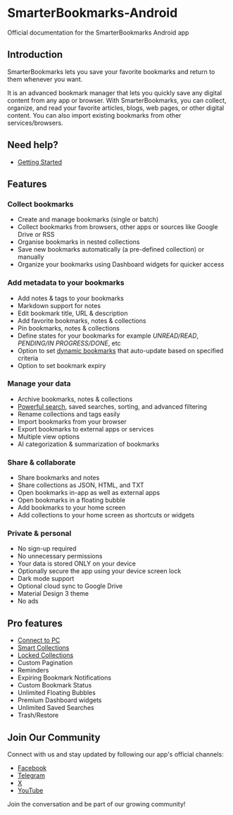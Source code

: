 # SmarterBookmarks-Android

Official documentation for the SmarterBookmarks Android app

## Introduction

SmarterBookmarks lets you save your favorite bookmarks and return to them whenever you want.

It is an advanced bookmark manager that lets you quickly save any digital content from any app or browser. With SmarterBookmarks, you can collect, organize, and read your favorite articles, blogs, web pages, or other digital content. You can also import existing bookmarks from other services/browsers.

## Need help?

- [Getting Started](GETTINGSTARTED.md)

## Features

### Collect bookmarks

- Create and manage bookmarks (single or batch)
- Collect bookmarks from browsers, other apps or sources like Google Drive or RSS
- Organise bookmarks in nested collections
- Save new bookmarks automatically (a pre-defined collection) or manually
- Organize your bookmarks using Dashboard widgets for quicker access

### Add metadata to your bookmarks

- Add notes & tags to your bookmarks
- Markdown support for notes
- Edit bookmark title, URL & description
- Add favorite bookmarks, notes & collections
- Pin bookmarks, notes & collections
- Define states for your bookmarks for example *UNREAD/READ*, *PENDING/IN PROGRESS/DONE*, etc
- Option to set [dynamic bookmarks](pages/DYNAMIC.md) that auto-update based on specified criteria
- Option to set bookmark expiry

### Manage your data

- Archive bookmarks, notes & collections
- [Powerful search](pages/SEARCH.md), saved searches, sorting, and advanced filtering
- Rename collections and tags easily
- Import bookmarks from your browser
- Export bookmarks to external apps or services
- Multiple view options
- AI categorization & summarization of bookmarks

### Share & collaborate

- Share bookmarks and notes
- Share collections as JSON, HTML, and TXT
- Open bookmarks in-app as well as external apps
- Open bookmarks in a floating bubble
- Add bookmarks to your home screen
- Add collections to your home screen as shortcuts or widgets

### Private & personal
  
- No sign-up required
- No unnecessary permissions
- Your data is stored ONLY on your device
- Optionally secure the app using your device screen lock
- Dark mode support
- Optional cloud sync to Google Drive
- Material Design 3 theme
- No ads

## Pro features

- [Connect to PC](pages/PC.md)
- [Smart Collections](pages/SMART.md)
- [Locked Collections](pages/LOCKED.md)
- Custom Pagination
- Reminders
- Expiring Bookmark Notifications
- Custom Bookmark Status
- Unlimited Floating Bubbles
- Premium Dashboard widgets
- Unlimited Saved Searches
- Trash/Restore

## Join Our Community

Connect with us and stay updated by following our app's official channels:

- [Facebook](https://web.facebook.com/smartertechnologist)
- [Telegram](https://t.me/+b9WSFVyGW-lhZmY8)
- [X](https://x.com/smartertechie)
- [YouTube](https://www.youtube.com/@smartertechnologist)

Join the conversation and be part of our growing community!
